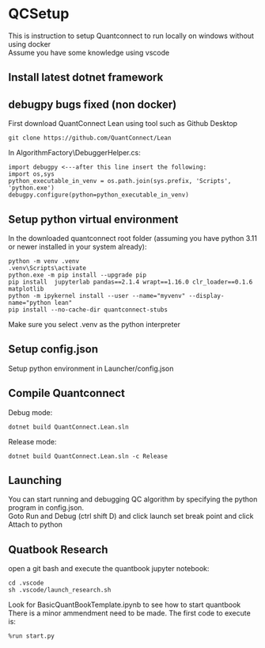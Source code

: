 # QCSetup
This is instruction to setup Quantconnect to run locally on windows without using docker <br />
Assume you have some knowledge using vscode 

## Install latest dotnet framework

## debugpy bugs fixed (non docker)
First download QuantConnect Lean using tool such as Github Desktop
```
git clone https://github.com/QuantConnect/Lean
```

In AlgorithmFactory\DebuggerHelper.cs:
```
import debugpy <---after this line insert the following:
import os,sys
python_executable_in_venv = os.path.join(sys.prefix, 'Scripts', 'python.exe')
debugpy.configure(python=python_executable_in_venv)
```
## Setup python virtual environment
In the downloaded quantconnect root folder (assuming you have python 3.11 or newer installed in your system already):
```
python -m venv .venv
.venv\Scripts\activate
python.exe -m pip install --upgrade pip
pip install  jupyterlab pandas==2.1.4 wrapt==1.16.0 clr_loader==0.1.6 matplotlib
python -m ipykernel install --user --name="myvenv" --display-name="python lean"
pip install --no-cache-dir quantconnect-stubs

```
Make sure you select .venv as the python interpreter

## Setup config.json
Setup python environment in Launcher/config.json

## Compile Quantconnect
Debug mode:
```
dotnet build QuantConnect.Lean.sln
```
Release mode:
```
dotnet build QuantConnect.Lean.sln -c Release
```

## Launching
You can start running and debugging QC algorithm by specifying the python program in config.json. <br />
Goto Run and Debug (ctrl shift D) and click launch
set break point and click Attach to python

## Quatbook Research
open a git bash and execute the quantbook jupyter notebook:
```
cd .vscode
sh .vscode/launch_research.sh 
```
Look for BasicQuantBookTemplate.ipynb to see how to start quantbook
There is a minor ammendment need to be made. The first code to execute is:
```
%run start.py
```
